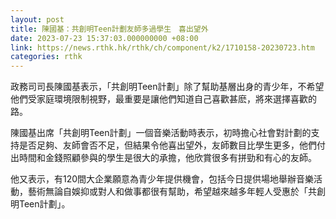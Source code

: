 ```yaml
---
layout: post
title: 陳國基：共創明Teen計劃友師多過學生　喜出望外
date: 2023-07-23 15:37:03.000000000 +08:00
link: https://news.rthk.hk/rthk/ch/component/k2/1710158-20230723.htm
categories: rthk
---
```


政務司司長陳國基表示，「共創明Teen計劃」除了幫助基層出身的青少年，不希望他們受家庭環境限制視野，最重要是讓他們知道自己喜歡甚麽，將來選擇喜歡的路。

陳國基出席「共創明Teen計劃」一個音樂活動時表示，初時擔心社會對計劃的支持是否足夠、友師會否不足，但結果令他喜出望外，友師數目比學生更多，他們付出時間和金錢照顧參與的學生是很大的承擔，他欣賞很多有拼勁和有心的友師。

他又表示，有120間大企業願意為青少年提供機會，包括今日提供場地舉辦音樂活動，藝術無論自娛抑或對人和做事都很有幫助，希望越來越多年輕人受惠於「共創明Teen計劃」。
